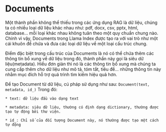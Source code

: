 # Documents

Một thành phần không thể thiếu trong các ứng dụng RAG là dữ liệu, chúng ta có nhiều loại dữ liệu khác nhau như: pdf, docx, csv, pptx, html, database... mỗi loại khác nhau không tuân theo một quy chuẩn chung nào. Chính vì vậy, Documents trong Llama Index được tạo ra với vai trò như một cái khuôn để chứa và đưa các loại dữ liệu về một loại cấu trúc chung.

Điểm đặc biệt trong cấu trúc của Documents là nó có thể chứa thêm các thông tin bổ xung về dữ liệu trong đó, thành phần này gọi là siêu dữ liệu(metadata). Hiểu đơn giản thì nó là các thông tin bổ xung mà chúng ta cung cấp thêm cho dữ liệu như mô tả, tóm tắt, tiêu đề... những thông tin này nhằm mục đích hỗ trợ quá trình tìm kiếm hiệu quả hơn.

Để tạo Document từ dữ liệu, cú pháp sử dụng như sau: `Document(text, metadata, id_)`
Trong đó:

    * text: dữ liệu đầu vào dạng text

    * metadata: siêu dữ liệu, thường có định dạng dictionary, thường được tạo tự động bởi thư viện.

    * id_: Chỉ số của đối tượng Document này, nó thường được tạo một cách tự động
